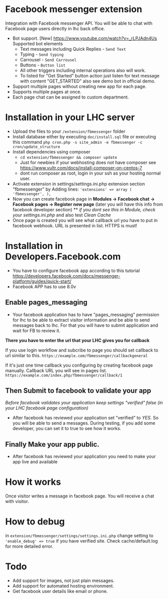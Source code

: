 # Facebook messenger extension
Integration with Facebook messenger API. You will be able to chat with Facebook page users directly in lhc back office.
 * Bot support. [New] https://www.youtube.com/watch?v=_rLPJAdn4Us Supported bot elements
    * Text messages including Quick Replies - `Send Text`
    * Typing - `Send typing`
    * Carrousel - `Send Carrousel`
    * Buttons - `Button list`
    * All other triggers including internal operations also will work.
    * To listed for "Get Started" button action just listen for text message with content "GET_STARTED" also see demo bot in official demo.
 * Support multiple pages without creating new app for each page.
 * Supports multiple pages at once.
 * Each page chat can be assigned to custom department.

# Installation in your LHC server
* Upload the files to your `/extension/fbmessenger` folder
* Install database either by executing `doc/install.sql` file or executing this command `php cron.php -s site_admin -e fbmessenger -c cron/update_structure`
* Install dependencies using composer
    * `cd extension/fbmessenger && composer update`
    * Just for newbies if your webhosting does not have composer see https://www.vultr.com/docs/install-composer-on-centos-7
    * dont run composer as root, login in your ssh as your hosting normal user.
* Activate extension in settings/settings.ini.php extension section "fbmessenger" by Adding lines: 
<code>'extensions' =>  array (  'fbmessenger',  ),	</code> 
* Now you can create facebook page in **Modules -> Facebook chat -> Facebook pages -> Register new page** (later you will have this info from facebook developer section) 
** _if you dont see this in Module, check your settings.ini.php_ and also test _Clean Cache_
* Once page is created you will see what callback url you have to put in facebook webhook. URL is presented in list. HTTPS is must!

# Installation in Developers.Facebook.com

 * You have to configure facebook app according to this tutorial https://developers.facebook.com/docs/messenger-platform/guides/quick-start/
 * Facebook APP has to use 8.0v
 
## Enable pages_messaging
* Your facebook application has to have "pages_messaging" permission for lhc to be able to extract visitor information and be able to send messages back to lhc. For that you will have to submit application and wait for FB to review it.

**There you have to enter the url that your LHC gives you for callback**

If you use login workflow and subcribe to page you should set callback to url similar to this.
`https://example.com/fbmessenger/callbackgeneral`
 
If it's just one time callback you configuring by creating facebook page manually. Callback URL you will see in pages list.
`https://example.com/index.php/fbmessenger/callback/1`
 
 
## Then Submit to facebook to validate your app
*Before facebook validates your application keep settings "verified" false (in your LHC facebook page configuration)*
* After facebook has reviewed your application set "verified" to *YES*. So you will be able to send a messages. During testing, if you add some developer, you can set it to true to see how it works.
 
 ## Finally Make your app public. 
 * After facebook has reviewed your application you need to make your app live and available
 
# How it works
Once visitor writes a message in facebook page. You will receive a chat with visitor.

# How to debug
in <code>extension/fbmessenger/settings/settings.ini.php</code> change setting to <code>'enable_debug' => true</code> if you have verified site. Check cache/default.log for more detailed error.

# Todo
 * Add support for images, not just plain messages.
 * Add support for automated hosting environment.
 * Get facebook user details like email or phone.
